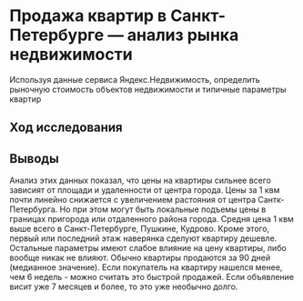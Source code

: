 # Продажа квартир в Санкт-Петербурге — анализ рынка недвижимости

Используя данные сервиса Яндекс.Недвижимость, определить рыночную стоимость объектов недвижимости и типичные параметры квартир


## Ход исследования



## Выводы

Анализ этих данных показал, что цены на квартиры сильнее всего зависият от площади и удаленности от центра города. Цены за 1 квм почти линейно снижается с увеличением растояния от центра Сантк-Петербурга. Но при этом могут быть локальные подъемы цены в границах пригорода или отдаленного района города. Средня цена 1 квм выше всего в Санкт-Петербурге, Пушкине, Кудрово. Кроме этого, первый или последний этаж наверянка сделуют квартиру дешевле. Остальные параметры имеют слабое влияние на цену квартиры, либо вообще никак не влияют. Обычно квартиры продаются за 90 дней (медианное значение). Если покупатель на квартиру нашелся менее, чем 6 недель - можно считать это быстрой продажей. Если объявление висит уже 7 месяцев и более, то это уже необычно долго.
